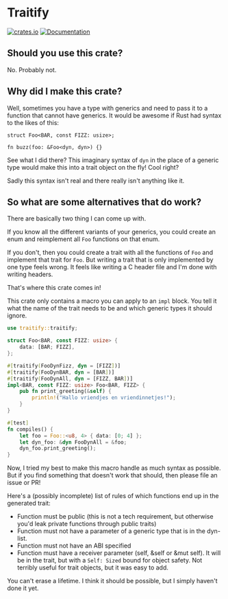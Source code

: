 # Traitify

[![crates.io](https://img.shields.io/crates/v/traitify.svg)](https://crates.io/crates/traitify) [![Documentation](https://docs.rs/traitify/badge.svg)](https://docs.rs/traitify)

## Should you use this crate?

No. Probably not.

## Why did I make this crate?

Well, sometimes you have a type with generics and need to pass it to a function that cannot have generics.
It would be awesome if Rust had syntax to the likes of this:

```rust,ignore
struct Foo<BAR, const FIZZ: usize>;

fn buzz(foo: &Foo<dyn, dyn>) {}
```
See what I did there? This imaginary syntax of `dyn` in the place of a generic type would make this into a trait object on the fly! Cool right?

Sadly this syntax isn't real and there really isn't anything like it.

## So what are some alternatives that do work?

There are basically two thing I can come up with.

If you know all the different variants of your generics, you could create an enum and reimplement all `Foo` functions on that enum.

If you don't, then you could create a trait with all the functions of `Foo` and implement that trait for `Foo`. But writing a trait that is only implemented by one type feels wrong. It feels like writing a C header file and I'm done with writing headers.

That's where this crate comes in!

This crate only contains a macro you can apply to an `impl` block.
You tell it what the name of the trait needs to be and which generic types it should ignore.

```rust
use traitify::traitify;

struct Foo<BAR, const FIZZ: usize> {
    data: [BAR; FIZZ],
};

#[traitify(FooDynFizz, dyn = [FIZZ])]
#[traitify(FooDynBAR, dyn = [BAR])]
#[traitify(FooDynAll, dyn = [FIZZ, BAR])]
impl<BAR, const FIZZ: usize> Foo<BAR, FIZZ> {
    pub fn print_greeting(&self) {
        println!("Hallo vriendjes en vriendinnetjes!");
    }
}

#[test]
fn compiles() {
    let foo = Foo::<u8, 4> { data: [0; 4] };
    let dyn_foo: &dyn FooDynAll = &foo;
    dyn_foo.print_greeting();
}
```

Now, I tried my best to make this macro handle as much syntax as possible. But if you find something that doesn't work that should, then please file an issue or PR!

Here's a (possibly incomplete) list of rules of which functions end up in the generated trait:

- Function must be public (this is not a tech requirement, but otherwise you'd leak private functions through public traits)
- Function must not have a parameter of a generic type that is in the dyn-list.
- Function must not have an ABI specified
- Function must have a receiver parameter (self, &self or &mut self). It will be in the trait, but with a `Self: Sized` bound for object safety. Not terribly useful for trait objects, but it was easy to add.

You can't erase a lifetime. I think it should be possible, but I simply haven't done it yet.
